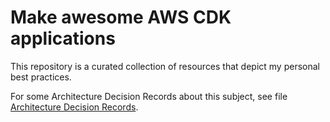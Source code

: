 # Make awesome AWS CDK applications

This repository is a curated collection of resources that depict my personal best practices.

For some Architecture Decision Records about this subject, see file [Architecture Decision Records](./docs/architecture-decision-records.md).
